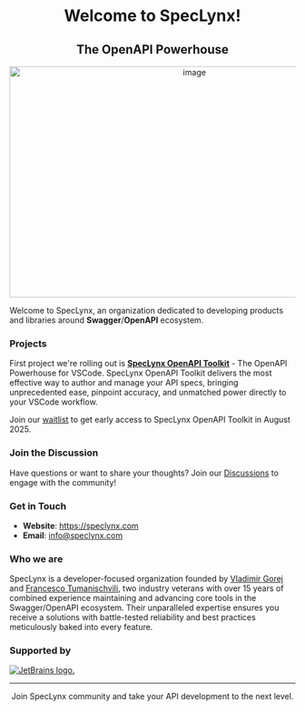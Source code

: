 <div align="center">
    <h1>Welcome to SpecLynx!</h1>
    <h2>The OpenAPI Powerhouse</h2>
    <a href="https://speclynx.com"><img width="636" height="407" alt="image" src="https://github.com/user-attachments/assets/1cfd6c8e-0206-4d53-9a2c-e4d10be84ca0" /></a>
</div>

Welcome to SpecLynx, an organization dedicated to developing products and libraries around **Swagger**/**OpenAPI** ecosystem. 

### Projects

First project we're rolling out is [**SpecLynx OpenAPI Toolkit**](https://github.com/speclynx/vscode-openapi-toolkit) - The OpenAPI Powerhouse for VSCode. 
SpecLynx OpenAPI Toolkit delivers the most effective way to author and manage your API specs, bringing unprecedented ease, pinpoint accuracy, and unmatched power directly to your VSCode workflow.

Join our [waitlist](https://speclynx.com/) to get early access to SpecLynx OpenAPI Toolkit in August 2025.

### Join the Discussion

Have questions or want to share your thoughts? Join our [Discussions](https://github.com/orgs/speclynx/discussions) to engage with the community!

### Get in Touch

- **Website**: https://speclynx.com
- **Email**: info@speclynx.com

### Who we are

SpecLynx is a developer-focused organization founded by [Vladimír Gorej](https://vladimirgorej.com/) and [Francesco Tumanischvili](https://github.com/frantuma), two industry veterans with over 15 years of combined experience maintaining and advancing core tools in the Swagger/OpenAPI ecosystem.
Their unparalleled expertise ensures you receive a solutions with battle-tested reliability and best practices meticulously baked into every feature.

### Supported by

[![JetBrains logo.](https://resources.jetbrains.com/storage/products/company/brand/logos/jetbrains.svg)](https://jb.gg/OpenSourceSupport)

---

<div align="center">
  <p>Join SpecLynx community and take your API development to the next level.</p>
</div>
